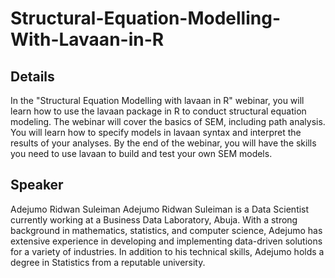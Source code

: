 # Structural-Equation-Modelling-With-Lavaan-in-R

## Details
In the "Structural Equation Modelling with lavaan in R" webinar, you will learn how to use the lavaan package in R to conduct structural equation modeling. The webinar will cover the basics of SEM, including path analysis. You will learn how to specify models in lavaan syntax and interpret the results of your analyses. By the end of the webinar, you will have the skills you need to use lavaan to build and test your own SEM models.


## Speaker
Adejumo Ridwan Suleiman
Adejumo Ridwan Suleiman is a Data Scientist currently working at a Business Data Laboratory, Abuja. With a strong background in mathematics, statistics, and computer science, Adejumo has extensive experience in developing and implementing data-driven solutions for a variety of industries.
In addition to his technical skills, Adejumo holds a degree in Statistics from a reputable university.
